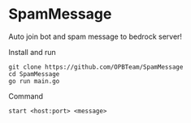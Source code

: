 # SpamMessage
Auto join bot and spam message to bedrock server!

Install and run

```
git clone https://github.com/OPBTeam/SpamMessage
cd SpamMessage
go run main.go
```

Command
```
start <host:port> <message>
```
